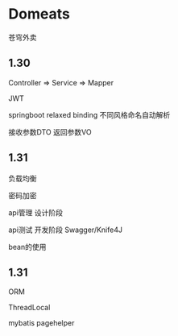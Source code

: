# Domeats
苍穹外卖

## 1.30
Controller => Service => Mapper

JWT

springboot relaxed binding 不同风格命名自动解析

接收参数DTO 返回参数VO

## 1.31
负载均衡

密码加密

api管理 设计阶段

api测试 开发阶段 Swagger/Knife4J

bean的使用

## 1.31
ORM

ThreadLocal

mybatis pagehelper